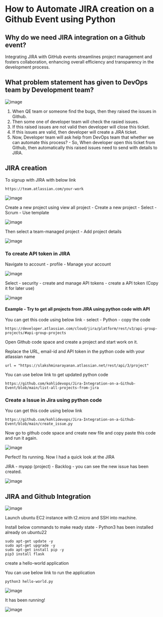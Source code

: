 # How to Automate JIRA creation on a Github Event using Python

## Why do we need JIRA integration on a Github event?

Integrating JIRA with GitHub events streamlines project management and fosters collaboration, enhancing overall efficiency and transparency in the development process.

## What problem statement has given to DevOps team by Development team?

![image](https://github.com/kohlidevops/Jira-Integration-on-a-Github-Event/assets/100069489/1f26e304-d427-4c5d-a369-0e94635aa28d)

1. When QE team or someone find the bugs, then they raised the issues in Github.
2. Then some one of developer team will check the rasied issues.
3. If this raised issues are not valid then developer will close this ticket.
4. If this issues are valid, then developer will create a JIRA ticket.
5. Now, Developer team will ask help from DevOps team that whether we can automate this process? - So, When developer open this ticket from Github, then automatically this raised issues need to send with details to JIRA.

## JIRA creation

To signup with JIRA with below link

```
https://team.atlassian.com/your-work
```

![image](https://github.com/kohlidevops/Jira-Integration-on-a-Github-Event/assets/100069489/8d8670c9-4085-4ca2-b784-ebddc7184b9c)

Create a new project using view all project - Create a new project - Select - Scrum - Use template

![image](https://github.com/kohlidevops/Jira-Integration-on-a-Github-Event/assets/100069489/a2c213d4-b363-436a-84f1-c3c38da0e32c)

Then select a team-managed project - Add project details

![image](https://github.com/kohlidevops/Jira-Integration-on-a-Github-Event/assets/100069489/0c0cf2af-d182-4625-8dd9-e145a4d86691)

### To create API token in JIRA

Navigate to account - profile - Manage your account

![image](https://github.com/kohlidevops/Jira-Integration-on-a-Github-Event/assets/100069489/369cc994-3414-4481-8840-300c601b282e)

Select - security - create and manage API tokens - create a API token (Copy it for later use)

![image](https://github.com/kohlidevops/Jira-Integration-on-a-Github-Event/assets/100069489/2e22fcd7-1ceb-4f92-9ca5-4c7d0e79bd57)

#### Example - Try to get all projects from JIRA using python code with API

You can get this code using below link - select - Python - copy the code

```
https://developer.atlassian.com/cloud/jira/platform/rest/v3/api-group-projects/#api-group-projects
```

Open Github code space and create a project and start work on it.

Replace the URL, email-id and API token in the python code with your atlassian name

```
url = "https://slakshminarayanan.atlassian.net/rest/api/3/project"
```

You can use below link to get updated python code

```
https://github.com/kohlidevops/Jira-Integration-on-a-Github-Event/blob/main/list-all-projects-from-jira
```

### Create a Issue in Jira using python code

You can get this code using below link

```
https://github.com/kohlidevops/Jira-Integration-on-a-Github-Event/blob/main/create_issue.py
```

Now go to github code space and create new file and copy paste this code and run it again.

![image](https://github.com/kohlidevops/Jira-Integration-on-a-Github-Event/assets/100069489/2292737f-8a9f-4ac9-bb5f-d1add4d399d4)

Perfect! Its running. Now I had a quick look at the JIRA

JIRA - myapp (project) - Backlog - you can see the new issue has been created.

![image](https://github.com/kohlidevops/Jira-Integration-on-a-Github-Event/assets/100069489/769d612d-7f82-4ee4-a84c-38a5d97ddae5)

## JIRA and Github Integration

![image](https://github.com/kohlidevops/Jira-Integration-on-a-Github-Event/assets/100069489/f4ec961b-460a-495d-a2f6-624056e10d52)

Launch ubuntu EC2 instance with t2.micro and SSH into machine.

Install below commands to make ready state - Python3 has been installed already on ubuntu22

```
sudo apt-get update -y
sudo apt-get upgrade -y
sudo apt-get install pip -y
pip3 install flask
```

create a hello-world application

You can use below link to run the application

```
python3 hello-world.py
```

![image](https://github.com/kohlidevops/Jira-Integration-on-a-Github-Event/assets/100069489/82f2eaf6-0907-472a-a072-5c172db4f731)

It has been running!

![image](https://github.com/kohlidevops/Jira-Integration-on-a-Github-Event/assets/100069489/22091b20-b49c-44e1-b510-c2784301e33c)




